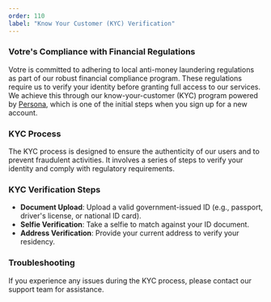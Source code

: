 ```yaml
---
order: 110
label: "Know Your Customer (KYC) Verification"
---
```


### Votre's Compliance with Financial Regulations

Votre is committed to adhering to local anti-money laundering regulations as part of our robust financial compliance program. These regulations require us to verify your identity before granting full access to our services. We achieve this through our know-your-customer (KYC) program powered by [Persona](https://withpersona.com/), which is one of the initial steps when you sign up for a new account.

### KYC Process

The KYC process is designed to ensure the authenticity of our users and to prevent fraudulent activities. It involves a series of steps to verify your identity and comply with regulatory requirements.

### KYC Verification Steps

- **Document Upload**: Upload a valid government-issued ID (e.g., passport, driver's license, or national ID card).
- **Selfie Verification**: Take a selfie to match against your ID document.
- **Address Verification**: Provide your current address to verify your residency.

### Troubleshooting

If you experience any issues during the KYC process, please contact our support team for assistance.
